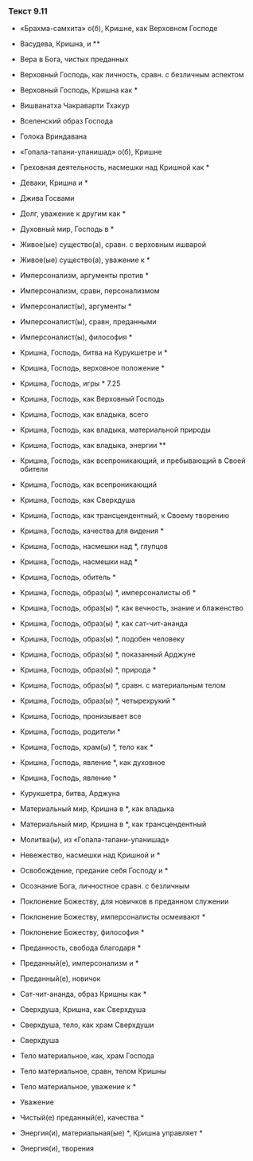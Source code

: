 ### Текст 9.11

- «Брахма-самхита» о(б), Кришне, как Верховном Господе

- Васудева, Кришна, и **

- Вера в Бога, чистых преданных

- Верховный Господь, как личность, сравн. с безличным аспектом

- Верховный Господь, Кришна как *

- Вишванатха Чакраварти Тхакур

- Вселенский образ Господа

- Голока Вриндавана

- «Гопала-тапани-упанишад» о(б), Кришне

- Греховная деятельность, насмешки над Кришной как *

- Деваки, Кришна и *

- Джива Госвами

- Долг, уважение к другим как *

- Духовный мир, Господь в *

- Живое(ые) существо(а), сравн. с верховным ишварой

- Живое(ые) существо(а), уважение к *

- Имперсонализм, аргументы против *

- Имперсонализм, сравн, персонализмом

- Имперсоналист(ы), аргументы *

- Имперсоналист(ы), сравн, преданными

- Имперсоналист(ы), философия *

- Кришна, Господь, битва на Курукшетре и *

- Кришна, Господь, верховное положение *

- Кришна, Господь, игры * 7.25

- Кришна, Господь, как Верховный Господь

- Кришна, Господь, как владыка, всего

- Кришна, Господь, как владыка, материальной природы

- Кришна, Господь, как владыка, энергии **

- Кришна, Господь, как всепроникающий, и пребывающий в Своей обители

- Кришна, Господь, как всепроникающий

- Кришна, Господь, как Сверхдуша

- Кришна, Господь, как трансцендентный, к Своему творению

- Кришна, Господь, качества для видения *

- Кришна, Господь, насмешки над *, глупцов

- Кришна, Господь, насмешки над *

- Кришна, Господь, обитель *

- Кришна, Господь, образ(ы) *, имперсоналисты об *

- Кришна, Господь, образ(ы) *, как вечность, знание и блаженство

- Кришна, Господь, образ(ы) *, как сат-чит-ананда

- Кришна, Господь, образ(ы) *, подобен человеку

- Кришна, Господь, образ(ы) *, показанный Арджуне

- Кришна, Господь, образ(ы) *, природа *

- Кришна, Господь, образ(ы) *, сравн. с материальным телом

- Кришна, Господь, образ(ы) *, четырехрукий *

- Кришна, Господь, пронизывает все

- Кришна, Господь, родители *

- Кришна, Господь, храм(ы) *, тело как *

- Кришна, Господь, явление *, как духовное

- Кришна, Господь, явление *

- Курукшетра, битва, Арджуна

- Материальный мир, Кришна в *, как владыка

- Материальный мир, Кришна в *, как трансцендентный

- Молитва(ы), из «Гопала-тапани-упанишад»

- Невежество, насмешки над Кришной и *

- Освобождение, предание себя Господу и *

- Осознание Бога, личностное сравн. с безличным

- Поклонение Божеству, для новичков в преданном служении

- Поклонение Божеству, имперсоналисты осмеивают *

- Поклонение Божеству, философия *

- Преданность, свобода благодаря *

- Преданный(е), имперсонализм и *

- Преданный(е), новичок

- Сат-чит-ананда, образ Кришны как *

- Сверхдуша, Кришна, как Сверхдуша

- Сверхдуша, тело, как храм Сверхдуши

- Сверхдуша

- Тело материальное, как, храм Господа

- Тело материальное, сравн, телом Кришны

- Тело материальное, уважение к *

- Уважение

- Чистый(е) преданный(е), качества *

- Энергия(и), материальная(ые) *, Кришна управляет *

- Энергия(и), творения
	

